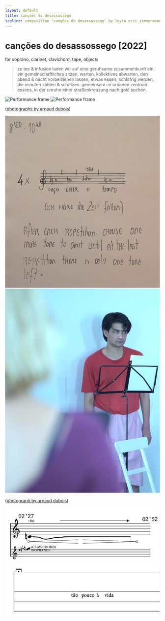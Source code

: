 ```yaml
---
layout: default
title: canções do desassossego
tagline: composition "canções do desassossego" by levin eric zimmermann
---
```



# canções do desassossego [2022]

for soprano, clarinet, clavichord, tape, objects

> zu tee & infusion laden wir auf eine geruhsame zusammenkunft ein. ein gemeinschaftliches sitzen, warten, kollektives abwarten, den abend & nacht vorbeiziehen lassen, etwas essen, schläfrig werden, die minuten zählen & schätzen. gemeinsam im urbanen zentrum essens, in der unruhe einer straßenkreuzung nach gold suchen.

<img id="standard-100" src="/assets/cdc/doc_31_0.png" alt="Performance frame"/>

<img id="standard-100" src="/assets/cdc/doc_12_0.png" alt="Performance frame"/>

([photographs by arnaud dubois](https://www.instagram.com/arnaud_ditch))

<img id="standard-100" src="/assets/cdc/31_soprano_score_end-processed.jpeg" alt="Score except of movement '6'"/>

<img id="standard-75" src="/assets/cdc/doc_6_0.png" alt="Performance frame"/>

([photograph by arnaud dubois](https://www.instagram.com/arnaud_ditch))

<img id="standard-100" src="/assets/cdc/clarinet_12_except.png" alt="Score except of movement '6'"/>

<img id="standard-75" src="/assets/cdc/6_except.png" alt="Score except of movement '6'"/>

